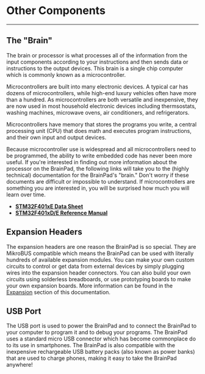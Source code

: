 # Other Components
---

## The "Brain"
The brain or processor is what processes all of the information from the input components according to your instructions and then sends data or instructions to the output devices. This brain is a single chip computer which is commonly known as a microcontroller.

Microcontrollers are built into many electronic devices. A typical car has dozens of microcontrollers, while high-end luxury vehicles often have more than a hundred. As microcontrollers are both versatile and inexpensive, they are now used in most household electronic devices including thermsostats, washing machines, microwave ovens, air conditioners, and refrigerators. 

Microcontrollers have memory that stores the programs you write, a central processing unit (CPU) that does math and executes program instructions, and their own input and output devices.

Because microcontroller use is widespread and all microcontrollers need to be programmed, the ability to write embedded code has never been more useful. If you're interested in finding out more information about the processor on the BrainPad, the following links will take you to the (highly technical) documentation for the BrainPad's "brain." Don't worry if these documents are difficult or impossible to understand. If microcontrollers are something you are interested in, you will be surprised how much you will learn over time.

* [**STM32F401xE Data Sheet**](https://www.st.com/resource/en/datasheet/stm32f401re.pdf)
* [**STM32F401xD/E Reference Manual**](https://www.st.com/content/ccc/resource/technical/document/reference_manual/5d/b1/ef/b2/a1/66/40/80/DM00096844.pdf/files/DM00096844.pdf/jcr:content/translations/en.DM00096844.pdf)

## Expansion Headers
The expansion headers are one reason the BrainPad is so special. They are MikroBUS compatible which means the BrainPad can be used with literally hundreds of available expansion modules. You can make your own custom circuits to control or get data from external devices by simply plugging wires into the expansion header connectors. You can also build your own circuits using solderless breadboards, or use prototyping boards to make your own expansion boards. More information can be found in the [Expansion](../../expansion/intro.md) section of this documentation.

## USB Port
The USB port is used to power the BrainPad and to connect the BrainPad to your computer to program it and to debug your programs. The BrainPad uses a standard micro USB connector which has become commonplace do to its use in smartphones. The BrainPad is also compatible with the inexpensive rechargeable USB battery packs (also known as power banks) that are used to charge phones, making it easy to take the BrainPad anywhere!